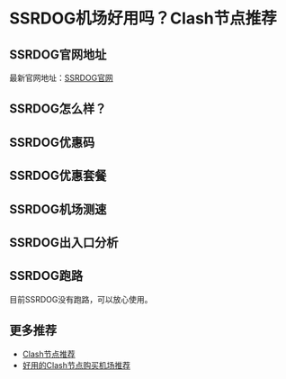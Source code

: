 # SSRDOG机场好用吗？Clash节点推荐

## SSRDOG官网地址
最新官网地址：[SSRDOG官网](https://ct.affxc.com/ssrdog/)

## SSRDOG怎么样？


## SSRDOG优惠码


## SSRDOG优惠套餐


## SSRDOG机场测速


## SSRDOG出入口分析


## SSRDOG跑路
目前SSRDOG没有跑路，可以放心使用。

## 更多推荐
 - [Clash节点推荐](https://github.com/clashdownload/Clash)
 - [好用的Clash节点购买机场推荐](https://clash.top/node/?utm_source=github&utm_medium=clashdownload-details)
